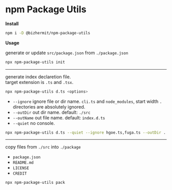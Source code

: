 # npm Package Utils

**Install**  

```bash
npm i -D @bizhermit/npm-package-utils
```

**Usage**  

generate or update `src/package.json` from `./package.json`

```bash
npx npm-package-utils init
```

---

generate index declaretion file.  
target extension is `.ts` and `.tsx`.  

```bash
npx npm-package-utils d.ts <options>
```

* `--ignore` ignore file or dir name.  `cli.ts` and `node_modules`, start width `.` directories are absolutely ignored.
* `--outDir` out dir name. default: `./src`
* `--outName` out file name. default: `index.d.ts`
* `--quiet` no console.

```bash
npx npm-package-utils d.ts --quiet --ignore hgoe.ts,fuga.ts --outDir ../package --outName custom.d.ts
```

---

copy files from `./src` into `./package`  
- `package.json`
- `README.md`
- `LICENSE`
- `CREDIT`

```bash
npx npm-package-utils pack
```